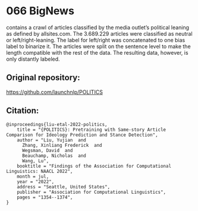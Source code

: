 # 066 BigNews
contains a crawl of articles classified by the media outlet’s political leaning as defined by allsites.com. The 3.689.229
articles were classified as neutral or left/right-leaning. The label for left/right was
concatenated to one bias label to binarize it. The articles were split on the sentence
level to make the length compatible with the rest of the data. The resulting data,
however, is only distantly labeled.

## Original repository:
https://github.com/launchnlp/POLITICS

## Citation:
```
@inproceedings{liu-etal-2022-politics,
    title = "{POLITICS}: Pretraining with Same-story Article Comparison for Ideology Prediction and Stance Detection",
    author = "Liu, Yujian  and
      Zhang, Xinliang Frederick  and
      Wegsman, David  and
      Beauchamp, Nicholas  and
      Wang, Lu",
    booktitle = "Findings of the Association for Computational Linguistics: NAACL 2022",
    month = jul,
    year = "2022",
    address = "Seattle, United States",
    publisher = "Association for Computational Linguistics",
    pages = "1354--1374",
}
```